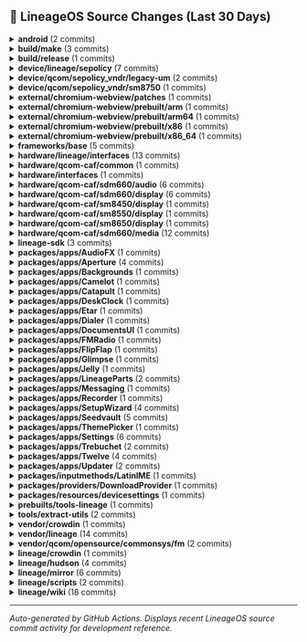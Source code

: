 ## 📜 LineageOS Source Changes (Last 30 Days)

<details>
<summary><b>android</b> (2 commits)</summary>

- [e22380c](https://github.com/LineageOS/android/commit/e22380c) lineage: Remove Android.mk guard for sdm660
  
  Author: LuK1337  
  Date: Sun Aug 31 12:49:32 2025 +0000

- [51cbbb8](https://github.com/LineageOS/android/commit/51cbbb8) manifest: Drop superproject tag
  
  Author: Alexander Koskovich  
  Date: Sun Aug 17 22:12:22 2025 +0000


</details>

<details>
<summary><b>build/make</b> (3 commits)</summary>

- [a2c2b23](https://github.com/LineageOS/android_build/commit/a2c2b23) Remove build-manifest.xml generation
  
  Author: Yumi Yukimura  
  Date: Mon Aug 25 09:17:36 2025 +0000

- [ea2c302](https://github.com/LineageOS/android_build/commit/ea2c302) gen_build-manifest: Ensure that we in TOP when executed
  
  Author: Nolen Johnson  
  Date: Fri Aug 22 00:37:45 2025 +0000

- [cc3952e](https://github.com/LineageOS/android_build/commit/cc3952e) envsetup: lunch: Generate build-manifest.xml after roomservice finishes
  
  Author: Yumi Yukimura  
  Date: Wed Aug 20 21:30:52 2025 +0800


</details>

<details>
<summary><b>build/release</b> (1 commits)</summary>

- [f966e5e](https://github.com/LineageOS/android_build_release/commit/f966e5e) Bump Security String to 2025-08-01
  
  Author: althafvly  
  Date: Fri Aug 15 17:30:18 2025 +0000


</details>

<details>
<summary><b>device/lineage/sepolicy</b> (7 commits)</summary>

- [65e58b0](https://github.com/LineageOS/android_device_lineage_sepolicy/commit/65e58b0) common: Label AIDL camera provider HAL
  
  Author: Skyblueborb  
  Date: Sat Aug 30 14:28:24 2025 +0000

- [794b496](https://github.com/LineageOS/android_device_lineage_sepolicy/commit/794b496) qcom: Label common LiveDisplay sysfs nodes
  
  Author: Giovanni Ricca  
  Date: Sat Aug 23 12:28:30 2025 +0200

- [374e8c8](https://github.com/LineageOS/android_device_lineage_sepolicy/commit/374e8c8) common: Add AIDL LiveDisplay sysfs HAL
  
  Author: Yumi Yukimura  
  Date: Fri Aug 22 23:12:56 2025 +0200

- [792d024](https://github.com/LineageOS/android_device_lineage_sepolicy/commit/792d024) qcom: Label AIDL LiveDisplay SDM HAL
  
  Author: LuK1337  
  Date: Mon Aug 18 19:13:29 2025 +0000

- [fac5591](https://github.com/LineageOS/android_device_lineage_sepolicy/commit/fac5591) common: Add LiveDisplay AIDL interface
  
  Author: LuK1337  
  Date: Mon Aug 18 19:13:28 2025 +0000

- [4dde0da](https://github.com/LineageOS/android_device_lineage_sepolicy/commit/4dde0da) common: Label vendor.lineage.health.IFastCharge/default
  
  Author: LuK1337  
  Date: Mon Aug 18 19:13:11 2025 +0000

- [f0ecd81](https://github.com/LineageOS/android_device_lineage_sepolicy/commit/f0ecd81) qcom: Remove cryptfshw remnants
  
  Author: Bruno Martins  
  Date: Sat Aug 16 23:01:46 2025 +0100


</details>

<details>
<summary><b>device/qcom/sepolicy_vndr/legacy-um</b> (2 commits)</summary>

- [b125574](https://github.com/LineageOS/android_device_qcom_sepolicy_vndr/commit/b125574) sepolicy_vndr: lito: Label pm8150 power-on wakeup node
  
  Author: Giovanni Ricca  
  Date: Tue Aug 19 02:56:23 2025 +0200

- [d94d104](https://github.com/LineageOS/android_device_qcom_sepolicy_vndr/commit/d94d104) sepolicy: holi: Label pmr735a power supply nodes
  
  Author: LuK1337  
  Date: Mon Aug 4 15:54:40 2025 +0200


</details>

<details>
<summary><b>device/qcom/sepolicy_vndr/sm8750</b> (1 commits)</summary>

- [44ffcf4](https://github.com/LineageOS/android_device_qcom_sepolicy_vndr/commit/44ffcf4) qva: Label AOSP NXP keymint and weaver HALs
  
  Author: dianlujitao  
  Date: Wed Aug 6 21:31:46 2025 +0800


</details>

<details>
<summary><b>external/chromium-webview/patches</b> (1 commits)</summary>

- [667fc9a](https://github.com/LineageOS/android_external_chromium-webview_patches/commit/667fc9a) Update Chromium Webview to 139.0.7258.143
  
  Author: Kevin F. Haggerty  
  Date: Wed Aug 20 05:51:16 2025 -0600


</details>

<details>
<summary><b>external/chromium-webview/prebuilt/arm</b> (1 commits)</summary>

- [e6e3d8c](https://github.com/LineageOS/android_external_chromium-webview_prebuilt_arm/commit/e6e3d8c) Update Chromium Webview arm to 139.0.7258.143
  
  Author: Kevin F. Haggerty  
  Date: Thu Aug 21 05:59:48 2025 -0600


</details>

<details>
<summary><b>external/chromium-webview/prebuilt/arm64</b> (1 commits)</summary>

- [f96b15f](https://github.com/LineageOS/android_external_chromium-webview_prebuilt_arm64/commit/f96b15f) Update Chromium Webview arm64 to 139.0.7258.143
  
  Author: Kevin F. Haggerty  
  Date: Thu Aug 21 05:59:52 2025 -0600


</details>

<details>
<summary><b>external/chromium-webview/prebuilt/x86</b> (1 commits)</summary>

- [7696271](https://github.com/LineageOS/android_external_chromium-webview_prebuilt_x86/commit/7696271) Update Chromium Webview x86 to 139.0.7258.143
  
  Author: Kevin F. Haggerty  
  Date: Thu Aug 21 05:59:55 2025 -0600


</details>

<details>
<summary><b>external/chromium-webview/prebuilt/x86_64</b> (1 commits)</summary>

- [3edd0fb](https://github.com/LineageOS/android_external_chromium-webview_prebuilt_x86_64/commit/3edd0fb) Update Chromium Webview x86_64 to 139.0.7258.143
  
  Author: Kevin F. Haggerty  
  Date: Thu Aug 21 05:59:59 2025 -0600


</details>

<details>
<summary><b>frameworks/base</b> (5 commits)</summary>

- [6fa82a0c](https://github.com/LineageOS/android_frameworks_base/commit/6fa82a0c) Automatic translation import
  
  Author: LineageOS Infra  
  Date: Mon Sep 1 14:54:26 2025 +0000

- [9b41d790](https://github.com/LineageOS/android_frameworks_base/commit/9b41d790) PowerShareTile: Mark is unavailable if enabled state can&#x27;t be read
  
  Author: LuK1337  
  Date: Sat Aug 23 13:41:24 2025 +0200

- [efa267fe](https://github.com/LineageOS/android_frameworks_base/commit/efa267fe) PowerShareTile: Catch all exceptions
  
  Author: LuK1337  
  Date: Sat Aug 23 13:35:49 2025 +0200

- [8e028104](https://github.com/LineageOS/android_frameworks_base/commit/8e028104) Defer remove splash screen while device is locked
  
  Author: wilsonshih  
  Date: Thu Aug 14 12:38:42 2025 +0530

- [2f8ad755](https://github.com/LineageOS/android_frameworks_base/commit/2f8ad755) Handle exceptions from querying appinfo in RemoteViews#addAppWidget.
  
  Author: Sunny Goyal  
  Date: Wed Aug 13 11:47:57 2025 +0530


</details>

<details>
<summary><b>hardware/lineage/interfaces</b> (13 commits)</summary>

- [eaa88af](https://github.com/LineageOS/android_hardware_lineage_interfaces/commit/eaa88af) livedisplay: sysfs: chown on init
  
  Author: Marc Bourgoin  
  Date: Sat Aug 30 10:40:38 2025 -0600

- [7cb075b](https://github.com/LineageOS/android_hardware_lineage_interfaces/commit/7cb075b) camera: aidl: Remove `in_`/`out_` prefixes
  
  Author: LuK1337  
  Date: Sat Aug 30 14:28:24 2025 +0000

- [7fbd870](https://github.com/LineageOS/android_hardware_lineage_interfaces/commit/7fbd870) camera: aidl: Use std::to_string() for int -&gt; std::string
  
  Author: LuK1337  
  Date: Sat Aug 30 14:28:24 2025 +0000

- [1d5d332](https://github.com/LineageOS/android_hardware_lineage_interfaces/commit/1d5d332) camera: aidl: Remap camera IDs by property if it is defined
  
  Author: Ivan Vecera  
  Date: Sat Aug 30 14:28:24 2025 +0000

- [d26191b](https://github.com/LineageOS/android_hardware_lineage_interfaces/commit/d26191b) camera: aidl: Maintain set of non-external cameras
  
  Author: Ivan Vecera  
  Date: Sat Aug 30 14:28:24 2025 +0000

- [bdb296c](https://github.com/LineageOS/android_hardware_lineage_interfaces/commit/bdb296c) camera: aidl: Implement camera device/provider HALs
  
  Author: Tim Zimmermann  
  Date: Sat Aug 30 14:28:24 2025 +0000

- [b3fc9d1](https://github.com/LineageOS/android_hardware_lineage_interfaces/commit/b3fc9d1) livedisplay: aidl: Initial LiveDisplay sysfs AIDL implementation
  
  Author: Giovanni Ricca  
  Date: Tue Aug 26 23:11:36 2025 +0200

- [41de4ce](https://github.com/LineageOS/android_hardware_lineage_interfaces/commit/41de4ce) livedisplay: sdm: Initial AIDL port
  
  Author: LuK1337  
  Date: Mon Aug 18 19:13:29 2025 +0000

- [60cc965](https://github.com/LineageOS/android_hardware_lineage_interfaces/commit/60cc965) livedisplay: Add AIDL interface
  
  Author: LuK1337  
  Date: Mon Aug 18 19:13:28 2025 +0000

- [45dc39c](https://github.com/LineageOS/android_hardware_lineage_interfaces/commit/45dc39c) health: Clean up ChargingControl includes
  
  Author: Bruno Martins  
  Date: Mon Aug 18 19:13:28 2025 +0000

- [45b11ff](https://github.com/LineageOS/android_hardware_lineage_interfaces/commit/45b11ff) health: Explicitly declare AIDL version in VINTF
  
  Author: Bruno Martins  
  Date: Mon Aug 18 19:13:28 2025 +0000

- [ea235df](https://github.com/LineageOS/android_hardware_lineage_interfaces/commit/ea235df) health: Implement IFastCharge interface
  
  Author: LuK1337  
  Date: Mon Aug 18 19:13:11 2025 +0000

- [d12792c](https://github.com/LineageOS/android_hardware_lineage_interfaces/commit/d12792c) Remove old Broadcom NFC impl
  
  Author: Bruno Martins  
  Date: Sun Aug 17 00:54:35 2025 +0100


</details>

<details>
<summary><b>hardware/qcom-caf/common</b> (1 commits)</summary>

- [99d7aac](https://github.com/LineageOS/android_hardware_qcom-caf_common/commit/99d7aac) rfs: Add modem_firmware to RFS install targets
  
  Author: kmiit  
  Date: Sun Aug 10 08:43:15 2025 +0000


</details>

<details>
<summary><b>hardware/interfaces</b> (1 commits)</summary>

- [bca3d9cf](https://github.com/LineageOS/android_hardware_interfaces/commit/bca3d9cf) compatibility_matrices: Add q/android-4.9 to FCM 6
  
  Author: Nolen Johnson  
  Date: Mon Aug 25 19:29:07 2025 +0000


</details>

<details>
<summary><b>hardware/qcom-caf/sdm660/audio</b> (6 commits)</summary>

- [56d409b](https://github.com/LineageOS/android_hardware_qcom_audio/commit/56d409b) hal: Convert audio extensions to blueprint
  
  Author: Michael Bestas  
  Date: Fri Aug 29 13:05:23 2025 +0200

- [35ace1e](https://github.com/LineageOS/android_hardware_qcom_audio/commit/35ace1e) hal: Convert primary HAL to blueprint
  
  Author: Michael Bestas  
  Date: Fri Aug 29 13:02:26 2025 +0200

- [0cebbf7](https://github.com/LineageOS/android_hardware_qcom_audio/commit/0cebbf7) hal: Remove unused libmaxxaudio extension
  
  Author: Michael Bestas  
  Date: Fri Aug 29 12:59:52 2025 +0200

- [47e9fbc](https://github.com/LineageOS/android_hardware_qcom_audio/commit/47e9fbc) hal: Remove feature manager leftovers
  
  Author: Michael Bestas  
  Date: Fri Aug 29 12:58:52 2025 +0200

- [cfe3b51](https://github.com/LineageOS/android_hardware_qcom_audio/commit/cfe3b51) audio: Remove all unsupported platforms &amp; flags
  
  Author: Michael Bestas  
  Date: Fri Aug 29 12:57:12 2025 +0200

- [b35e1f5](https://github.com/LineageOS/android_hardware_qcom_audio/commit/b35e1f5) hal: audio_extn: Add argument to pthread routines
  
  Author: danielml  
  Date: Fri Aug 29 11:09:43 2025 +0200


</details>

<details>
<summary><b>hardware/qcom-caf/sdm660/display</b> (6 commits)</summary>

- [0ce1694](https://github.com/LineageOS/android_hardware_qcom_display/commit/0ce1694) Convert remaining Android.mk to blueprint
  
  Author: Michael Bestas  
  Date: Sun Aug 10 09:15:22 2025 +0200

- [98fa317](https://github.com/LineageOS/android_hardware_qcom_display/commit/98fa317) sdm: Convert hwcomposer.qcom to soong
  
  Author: Michael Bestas  
  Date: Sun Aug 10 09:02:36 2025 +0200

- [da17b15](https://github.com/LineageOS/android_hardware_qcom_display/commit/da17b15) Convert libsdmcore to blueprint
  
  Author: LuK1337  
  Date: Sun Aug 10 09:02:36 2025 +0200

- [e963862](https://github.com/LineageOS/android_hardware_qcom_display/commit/e963862) Convert libgrallocutils and gpu_tonemapper to blueprint
  
  Author: EndCredits  
  Date: Sun Aug 10 09:02:36 2025 +0200

- [8ede0ab](https://github.com/LineageOS/android_hardware_qcom_display/commit/8ede0ab) gralloc: Make MASTER_SIDE_CP as default Making MASTER_SIDE_CP as default
  
  Author: Prabhakar Reddy Krishnappa  
  Date: Sun Aug 10 08:49:50 2025 +0200

- [6881b29](https://github.com/LineageOS/android_hardware_qcom_display/commit/6881b29) gralloc: Drop support for hypervisor
  
  Author: Michael Bestas  
  Date: Sun Aug 10 08:49:09 2025 +0200


</details>

<details>
<summary><b>hardware/qcom-caf/sm8450/display</b> (1 commits)</summary>

- [b44742b](https://github.com/LineageOS/android_hardware_qcom_display/commit/b44742b) gralloc: avoid calling property_get() on every buffer allocation
  
  Author: Cosmin Tanislav  
  Date: Thu Aug 28 10:08:21 2025 +0000


</details>

<details>
<summary><b>hardware/qcom-caf/sm8550/display</b> (1 commits)</summary>

- [ccdf85d](https://github.com/LineageOS/android_hardware_qcom_display/commit/ccdf85d) gralloc: avoid calling property_get() on every buffer allocation
  
  Author: Cosmin Tanislav  
  Date: Thu Aug 28 10:12:03 2025 +0000


</details>

<details>
<summary><b>hardware/qcom-caf/sm8650/display</b> (1 commits)</summary>

- [4d9c891](https://github.com/LineageOS/android_hardware_qcom_display/commit/4d9c891) gralloc: avoid calling property_get() on every buffer allocation
  
  Author: Cosmin Tanislav  
  Date: Thu Aug 28 10:13:15 2025 +0000


</details>

<details>
<summary><b>hardware/qcom-caf/sdm660/media</b> (12 commits)</summary>

- [16a6426](https://github.com/LineageOS/android_hardware_qcom_media/commit/16a6426) mm-core: Remove no longer used codecs
  
  Author: Michael Bestas  
  Date: Sun Aug 10 01:10:48 2025 +0200

- [4063d59](https://github.com/LineageOS/android_hardware_qcom_media/commit/4063d59) media: Drop libsidebandstreamhandle
  
  Author: Michael Bestas  
  Date: Sun Aug 10 01:10:48 2025 +0200

- [938ec76](https://github.com/LineageOS/android_hardware_qcom_media/commit/938ec76) mm-core: Convert to blueprint
  
  Author: Michael Bestas  
  Date: Sun Aug 10 01:10:48 2025 +0200

- [e7f1cd9](https://github.com/LineageOS/android_hardware_qcom_media/commit/e7f1cd9) mm-core: Remove unused files &amp; flags
  
  Author: Michael Bestas  
  Date: Sun Aug 10 01:10:48 2025 +0200

- [89d8171](https://github.com/LineageOS/android_hardware_qcom_media/commit/89d8171) mm-video-v4l2: Convert to blueprint
  
  Author: Michael Bestas  
  Date: Sun Aug 10 01:10:47 2025 +0200

- [77e4cbc](https://github.com/LineageOS/android_hardware_qcom_media/commit/77e4cbc) mm-video-v4l2: vidc: Drop support for hypervisor
  
  Author: Michael Bestas  
  Date: Sun Aug 10 01:10:12 2025 +0200

- [382754a](https://github.com/LineageOS/android_hardware_qcom_media/commit/382754a) mm-video-v4l2: Remove SW OMX codecs, unused files &amp; flags
  
  Author: Michael Bestas  
  Date: Sun Aug 10 01:10:02 2025 +0200

- [5c6c2a6](https://github.com/LineageOS/android_hardware_qcom_media/commit/5c6c2a6) mm-video-v4l2: Make MASTER_SIDE_CP as default  Making MASTER_SIDE_CP as default
  
  Author: Prabhakar Reddy Krishnappa  
  Date: Sun Aug 10 00:23:20 2025 +0200

- [8197551](https://github.com/LineageOS/android_hardware_qcom_media/commit/8197551) libstagefrighthw: Convert to blueprint
  
  Author: Michael Bestas  
  Date: Sun Aug 10 00:21:22 2025 +0200

- [18790b4](https://github.com/LineageOS/android_hardware_qcom_media/commit/18790b4) libc2dcolorconvert: Cleanup dependencies &amp; convert to blueprint
  
  Author: Michael Bestas  
  Date: Sun Aug 10 00:16:58 2025 +0200

- [6481dc3](https://github.com/LineageOS/android_hardware_qcom_media/commit/6481dc3) media: Remove autoconf/automake configuration
  
  Author: Michael Bestas  
  Date: Sun Aug 10 00:12:25 2025 +0200

- [652710c](https://github.com/LineageOS/android_hardware_qcom_media/commit/652710c) Revert &quot;libaac: Add test code for AAC encoder and decoder&quot;
  
  Author: Indranil  
  Date: Sun Aug 10 00:12:24 2025 +0200


</details>

<details>
<summary><b>lineage-sdk</b> (3 commits)</summary>

- [2700b68](https://github.com/LineageOS/android_lineage-sdk/commit/2700b68) Automatic translation import
  
  Author: LineageOS Infra  
  Date: Mon Sep 1 14:54:31 2025 +0000

- [787a24e](https://github.com/LineageOS/android_lineage-sdk/commit/787a24e) Wire up AIDL LiveDisplay HAL
  
  Author: LuK1337  
  Date: Sat Aug 16 20:38:11 2025 +0200

- [cf9f156](https://github.com/LineageOS/android_lineage-sdk/commit/cf9f156) sdk: Add lineagehealth IFastCharge interface support
  
  Author: LuK1337  
  Date: Sat Aug 16 20:38:11 2025 +0200


</details>

<details>
<summary><b>packages/apps/AudioFX</b> (1 commits)</summary>

- [28ddf22](https://github.com/LineageOS/android_packages_apps_AudioFX/commit/28ddf22) Automatic translation import
  
  Author: LineageOS Infra  
  Date: Mon Sep 1 14:54:31 2025 +0000


</details>

<details>
<summary><b>packages/apps/Aperture</b> (4 commits)</summary>

- [98000dc](https://github.com/LineageOS/android_packages_apps_Aperture/commit/98000dc) Automatic translation import
  
  Author: LineageOS Infra  
  Date: Mon Sep 1 14:54:31 2025 +0000

- [8400f48](https://github.com/LineageOS/android_packages_apps_Aperture/commit/8400f48) Automatic translation import
  
  Author: LineageOS Infra  
  Date: Fri Aug 15 18:36:41 2025 +0000

- [82d6068](https://github.com/LineageOS/android_packages_apps_Aperture/commit/82d6068) Aperture: Update CameraX to 1.5.0-rc01
  
  Author: LuK1337  
  Date: Wed Aug 13 20:29:33 2025 +0200

- [f1d7cb0](https://github.com/LineageOS/android_packages_apps_Aperture/commit/f1d7cb0) Aperture: Update CameraX to 1.5.0-beta02
  
  Author: LuK1337  
  Date: Wed Aug 13 19:38:01 2025 +0200


</details>

<details>
<summary><b>packages/apps/Backgrounds</b> (1 commits)</summary>

- [3cdba90](https://github.com/LineageOS/android_packages_apps_Backgrounds/commit/3cdba90) Automatic translation import
  
  Author: LineageOS Infra  
  Date: Mon Sep 1 14:54:32 2025 +0000


</details>

<details>
<summary><b>packages/apps/Camelot</b> (1 commits)</summary>

- [cbb578e](https://github.com/LineageOS/android_packages_apps_Camelot/commit/cbb578e) Automatic translation import
  
  Author: LineageOS Infra  
  Date: Mon Sep 1 14:54:32 2025 +0000


</details>

<details>
<summary><b>packages/apps/Catapult</b> (1 commits)</summary>

- [f6e4332](https://github.com/LineageOS/android_packages_apps_Catapult/commit/f6e4332) Automatic translation import
  
  Author: LineageOS Infra  
  Date: Fri Aug 15 18:36:41 2025 +0000


</details>

<details>
<summary><b>packages/apps/DeskClock</b> (1 commits)</summary>

- [c1f46ef](https://github.com/LineageOS/android_packages_apps_DeskClock/commit/c1f46ef) Automatic translation import
  
  Author: LineageOS Infra  
  Date: Mon Sep 1 14:54:32 2025 +0000


</details>

<details>
<summary><b>packages/apps/Etar</b> (1 commits)</summary>

- [8e1aa09](https://github.com/LineageOS/android_packages_apps_Etar/commit/8e1aa09) Automatic translation import
  
  Author: LineageOS Infra  
  Date: Mon Sep 1 14:54:35 2025 +0000


</details>

<details>
<summary><b>packages/apps/Dialer</b> (1 commits)</summary>

- [4dc5fd4](https://github.com/LineageOS/android_packages_apps_Dialer/commit/4dc5fd4) Automatic translation import
  
  Author: LineageOS Infra  
  Date: Mon Sep 1 14:54:34 2025 +0000


</details>

<details>
<summary><b>packages/apps/DocumentsUI</b> (1 commits)</summary>

- [0cc2e07](https://github.com/LineageOS/android_packages_apps_DocumentsUI/commit/0cc2e07) Automatic translation import
  
  Author: LineageOS Infra  
  Date: Mon Sep 1 14:54:34 2025 +0000


</details>

<details>
<summary><b>packages/apps/FMRadio</b> (1 commits)</summary>

- [4d4f98b](https://github.com/LineageOS/android_packages_apps_FMRadio/commit/4d4f98b) Automatic translation import
  
  Author: LineageOS Infra  
  Date: Mon Sep 1 14:54:35 2025 +0000


</details>

<details>
<summary><b>packages/apps/FlipFlap</b> (1 commits)</summary>

- [e7ffef4](https://github.com/LineageOS/android_packages_apps_FlipFlap/commit/e7ffef4) Automatic translation import
  
  Author: LineageOS Infra  
  Date: Mon Sep 1 14:54:35 2025 +0000


</details>

<details>
<summary><b>packages/apps/Glimpse</b> (1 commits)</summary>

- [7bd917b](https://github.com/LineageOS/android_packages_apps_Glimpse/commit/7bd917b) Automatic translation import
  
  Author: LineageOS Infra  
  Date: Mon Sep 1 14:54:36 2025 +0000


</details>

<details>
<summary><b>packages/apps/Jelly</b> (1 commits)</summary>

- [751734f](https://github.com/LineageOS/android_packages_apps_Jelly/commit/751734f) Automatic translation import
  
  Author: LineageOS Infra  
  Date: Mon Sep 1 14:54:36 2025 +0000


</details>

<details>
<summary><b>packages/apps/LineageParts</b> (2 commits)</summary>

- [a069cf5](https://github.com/LineageOS/android_packages_apps_LineageParts/commit/a069cf5) Automatic translation import
  
  Author: LineageOS Infra  
  Date: Mon Sep 1 14:54:36 2025 +0000

- [25f3e4e](https://github.com/LineageOS/android_packages_apps_LineageParts/commit/25f3e4e) Automatic translation import
  
  Author: LineageOS Infra  
  Date: Fri Aug 15 18:36:43 2025 +0000


</details>

<details>
<summary><b>packages/apps/Messaging</b> (1 commits)</summary>

- [f624ed2](https://github.com/LineageOS/android_packages_apps_Messaging/commit/f624ed2) Automatic translation import
  
  Author: LineageOS Infra  
  Date: Mon Sep 1 14:54:37 2025 +0000


</details>

<details>
<summary><b>packages/apps/Recorder</b> (1 commits)</summary>

- [4bf7948](https://github.com/LineageOS/android_packages_apps_Recorder/commit/4bf7948) Automatic translation import
  
  Author: LineageOS Infra  
  Date: Mon Sep 1 14:54:37 2025 +0000


</details>

<details>
<summary><b>packages/apps/SetupWizard</b> (4 commits)</summary>

- [f129f96](https://github.com/LineageOS/android_packages_apps_SetupWizard/commit/f129f96) Automatic translation import
  
  Author: LineageOS Infra  
  Date: Mon Sep 1 14:54:38 2025 +0000

- [bf0afd2](https://github.com/LineageOS/android_packages_apps_SetupWizard/commit/bf0afd2) SetupWizard: Add option to skip setup wizard on eng builds
  
  Author: Inhishonor  
  Date: Fri Aug 15 22:37:46 2025 +0000

- [ff8446a](https://github.com/LineageOS/android_packages_apps_SetupWizard/commit/ff8446a) Automatic translation import
  
  Author: LineageOS Infra  
  Date: Fri Aug 15 18:36:43 2025 +0000

- [00fff59](https://github.com/LineageOS/android_packages_apps_SetupWizard/commit/00fff59) SetupWizard: Update wizard scripts for 15
  
  Author: LuK1337  
  Date: Tue Aug 12 14:52:00 2025 +0200


</details>

<details>
<summary><b>packages/apps/Seedvault</b> (5 commits)</summary>

- [da6d54a](https://github.com/LineageOS/android_packages_apps_Seedvault/commit/da6d54a) Merge tag &#x27;15-5.7&#x27; of https://github.com/seedvault-app/seedvault into HEAD
  
  Author: Michael Bestas  
  Date: Fri Aug 22 19:00:24 2025 +0300

- [20388b4](https://github.com/LineageOS/android_packages_apps_Seedvault/commit/20388b4) Merge pull request #950 from mikeNG/15-5.7
  
  Author: Michael Bestas  
  Date: Tue Aug 12 22:55:51 2025 +0300

- [4fff329](https://github.com/LineageOS/android_packages_apps_Seedvault/commit/4fff329) Release 15-5.7
  
  Author: Michael Bestas  
  Date: Tue Aug 12 14:17:34 2025 -0400

- [8bc2f54](https://github.com/LineageOS/android_packages_apps_Seedvault/commit/8bc2f54) Merge pull request #922 from weblate/weblate-calyxos-seedvault
  
  Author: Michael Bestas  
  Date: Tue Aug 12 21:06:54 2025 +0300

- [f7a7978](https://github.com/LineageOS/android_packages_apps_Seedvault/commit/f7a7978) Import translations from Weblate
  
  Author: Hosted Weblate  
  Date: Sun Aug 3 13:02:07 2025 +0200


</details>

<details>
<summary><b>packages/apps/ThemePicker</b> (1 commits)</summary>

- [236070c](https://github.com/LineageOS/android_packages_apps_ThemePicker/commit/236070c) Automatic translation import
  
  Author: LineageOS Infra  
  Date: Mon Sep 1 14:54:39 2025 +0000


</details>

<details>
<summary><b>packages/apps/Settings</b> (6 commits)</summary>

- [e27df4fd](https://github.com/LineageOS/android_packages_apps_Settings/commit/e27df4fd) Automatic translation import
  
  Author: LineageOS Infra  
  Date: Mon Sep 1 14:54:38 2025 +0000

- [63fe7e22](https://github.com/LineageOS/android_packages_apps_Settings/commit/63fe7e22) Settings: DevicePicker: Adapt to S style
  
  Author: ReallySnow  
  Date: Thu Aug 28 11:18:04 2025 +0000

- [b55b67e5](https://github.com/LineageOS/android_packages_apps_Settings/commit/b55b67e5) SlicesDatabaseHelper: Use Build.VERSION.INCREMENTAL
  
  Author: jhenrique09  
  Date: Thu Aug 28 11:17:57 2025 +0000

- [5f7b2693](https://github.com/LineageOS/android_packages_apps_Settings/commit/5f7b2693) Settings: fix typo in settings namespace for qr scanner on ls
  
  Author: maxwen  
  Date: Thu Aug 28 11:17:52 2025 +0000

- [719ca665](https://github.com/LineageOS/android_packages_apps_Settings/commit/719ca665) fixup! Revert &quot;[Sim UI enhancement] remove the &quot;Tap to show info&quot;&quot;
  
  Author: Adithya R  
  Date: Mon Aug 25 09:38:27 2025 +0000

- [6f25245d](https://github.com/LineageOS/android_packages_apps_Settings/commit/6f25245d) Settings: Add lineagehealth IFastCharge interface support
  
  Author: LuK1337  
  Date: Sat Aug 16 19:26:05 2025 +0000


</details>

<details>
<summary><b>packages/apps/Trebuchet</b> (2 commits)</summary>

- [e1f28ba](https://github.com/LineageOS/android_packages_apps_Trebuchet/commit/e1f28ba) Automatic translation import
  
  Author: LineageOS Infra  
  Date: Mon Sep 1 14:54:39 2025 +0000

- [30555e2](https://github.com/LineageOS/android_packages_apps_Trebuchet/commit/30555e2) Launcher3: Add permission for contextual search
  
  Author: Pranav Vashi  
  Date: Tue Aug 12 21:04:21 2025 +0200


</details>

<details>
<summary><b>packages/apps/Twelve</b> (4 commits)</summary>

- [3bfeb98](https://github.com/LineageOS/android_packages_apps_Twelve/commit/3bfeb98) Automatic translation import
  
  Author: LineageOS Infra  
  Date: Mon Sep 1 14:54:40 2025 +0000

- [892bdbb](https://github.com/LineageOS/android_packages_apps_Twelve/commit/892bdbb) Twelve: TwelveAudioSink: Add missing delegates to defaultAudioSink
  
  Author: Luca Stefani  
  Date: Wed Aug 20 21:45:44 2025 +0000

- [e632271](https://github.com/LineageOS/android_packages_apps_Twelve/commit/e632271) Twelve: Update to media3 1.8.0
  
  Author: Luca Stefani  
  Date: Mon Aug 18 13:32:17 2025 +0200

- [c5d94ea](https://github.com/LineageOS/android_packages_apps_Twelve/commit/c5d94ea) Automatic translation import
  
  Author: LineageOS Infra  
  Date: Fri Aug 15 18:36:44 2025 +0000


</details>

<details>
<summary><b>packages/apps/Updater</b> (2 commits)</summary>

- [77a204b](https://github.com/LineageOS/android_packages_apps_Updater/commit/77a204b) Automatic translation import
  
  Author: LineageOS Infra  
  Date: Mon Sep 1 14:54:40 2025 +0000

- [88f35f1](https://github.com/LineageOS/android_packages_apps_Updater/commit/88f35f1) Updater: push-update: Allow specifying serial number
  
  Author: Nolen Johnson  
  Date: Thu Aug 14 18:15:00 2025 -0400


</details>

<details>
<summary><b>packages/inputmethods/LatinIME</b> (1 commits)</summary>

- [001e9c6](https://github.com/LineageOS/android_packages_inputmethods_LatinIME/commit/001e9c6) Automatic translation import
  
  Author: LineageOS Infra  
  Date: Mon Sep 1 14:54:40 2025 +0000


</details>

<details>
<summary><b>packages/providers/DownloadProvider</b> (1 commits)</summary>

- [eb2ea38](https://github.com/LineageOS/android_packages_providers_DownloadProvider/commit/eb2ea38) Automatic translation import
  
  Author: LineageOS Infra  
  Date: Mon Sep 1 14:54:41 2025 +0000


</details>

<details>
<summary><b>packages/resources/devicesettings</b> (1 commits)</summary>

- [65352f2](https://github.com/LineageOS/android_packages_resources_devicesettings/commit/65352f2) Automatic translation import
  
  Author: LineageOS Infra  
  Date: Mon Sep 1 14:54:41 2025 +0000


</details>

<details>
<summary><b>prebuilts/tools-lineage</b> (1 commits)</summary>

- [6122a66](https://github.com/LineageOS/android_prebuilts_tools-lineage/commit/6122a66) tools-lineage: Expose `mogrify` as `prebuilt_build_tool`
  
  Author: Yumi Yukimura  
  Date: Fri Aug 15 17:26:44 2025 +0800


</details>

<details>
<summary><b>tools/extract-utils</b> (2 commits)</summary>

- [01769aa](https://github.com/LineageOS/android_tools_extract-utils/commit/01769aa) extract_utils: support `REQUIRED` for bin/lib targets
  
  Author: LuK1337  
  Date: Sun Aug 31 23:25:04 2025 +0200

- [b166df5](https://github.com/LineageOS/android_tools_extract-utils/commit/b166df5) extract_utils: sort only groups of blobs
  
  Author: LuK1337  
  Date: Thu Aug 7 00:31:31 2025 +0200


</details>

<details>
<summary><b>vendor/crowdin</b> (1 commits)</summary>

- [0daf944](https://github.com/LineageOS/android_vendor_crowdin/commit/0daf944) Automatic translation import
  
  Author: LineageOS Infra  
  Date: Fri Aug 15 18:36:52 2025 +0000


</details>

<details>
<summary><b>vendor/lineage</b> (14 commits)</summary>

- [14ab8c6](https://github.com/LineageOS/android_vendor_lineage/commit/14ab8c6) Ignore prebuilt/generated directory
  
  Author: Nolen Johnson  
  Date: Tue Aug 26 00:04:21 2025 +0000

- [1157d47](https://github.com/LineageOS/android_vendor_lineage/commit/1157d47) lineage: Move build-manifest.xml build rule into `build/tasks`
  
  Author: Yumi Yukimura  
  Date: Mon Aug 25 15:12:21 2025 +0000

- [8ffd60b](https://github.com/LineageOS/android_vendor_lineage/commit/8ffd60b) lineage: Restore Android.mk based build-manifest.xml build rule
  
  Author: Yumi Yukimura  
  Date: Sun Aug 24 21:26:51 2025 -0400

- [dff1d96](https://github.com/LineageOS/android_vendor_lineage/commit/dff1d96) github: Run `apt update`
  
  Author: LuK1337  
  Date: Sun Aug 24 20:45:33 2025 +0000

- [e69f4b9](https://github.com/LineageOS/android_vendor_lineage/commit/e69f4b9) lineage: Move build-manifest.xml generation to a separate script
  
  Author: Yumi Yukimura  
  Date: Wed Aug 20 21:31:53 2025 +0800

- [88c9f6b](https://github.com/LineageOS/android_vendor_lineage/commit/88c9f6b) fixup! lineage: Convert build-manifest.xml to Android.bp
  
  Author: Yumi Yukimura  
  Date: Wed Aug 20 21:31:53 2025 +0800

- [73be49e](https://github.com/LineageOS/android_vendor_lineage/commit/73be49e) config: Add vendor.lineage.livedisplay V1
  
  Author: LuK1337  
  Date: Mon Aug 18 19:13:28 2025 +0000

- [c612466](https://github.com/LineageOS/android_vendor_lineage/commit/c612466) config: common: Correct build-manifest package name
  
  Author: Nolen Johnson  
  Date: Mon Aug 18 11:43:01 2025 -0400

- [6274644](https://github.com/LineageOS/android_vendor_lineage/commit/6274644) APNs: Add Inwi (Morocco)
  
  Author: Onelots  
  Date: Mon Aug 18 13:37:52 2025 +0000

- [c578471](https://github.com/LineageOS/android_vendor_lineage/commit/c578471) charger: Convert to Android.bp
  
  Author: Yumi Yukimura  
  Date: Mon Aug 18 13:37:27 2025 +0000

- [c570b18](https://github.com/LineageOS/android_vendor_lineage/commit/c570b18) bootanimation: Convert to Android.bp
  
  Author: Yumi Yukimura  
  Date: Mon Aug 18 13:37:27 2025 +0000

- [918ad74](https://github.com/LineageOS/android_vendor_lineage/commit/918ad74) lineage: Convert build-manifest.xml to Android.bp
  
  Author: Yumi Yukimura  
  Date: Mon Aug 18 13:37:27 2025 +0000

- [cb8e4e2](https://github.com/LineageOS/android_vendor_lineage/commit/cb8e4e2) kernel: Introduce macros for comparing versions and make use of them
  
  Author: LuK1337  
  Date: Sun Aug 17 17:45:56 2025 +0200

- [cb1091b](https://github.com/LineageOS/android_vendor_lineage/commit/cb1091b) Update APN settings for Odido/T-Mobile NL
  
  Author: Yannick Binnenweg  
  Date: Mon Aug 4 18:01:24 2025 +0000


</details>

<details>
<summary><b>vendor/qcom/opensource/commonsys/fm</b> (2 commits)</summary>

- [0d72753](https://github.com/LineageOS/android_vendor_qcom_opensource_fm-commonsys/commit/0d72753) Automatic translation import
  
  Author: LineageOS Infra  
  Date: Mon Sep 1 14:54:41 2025 +0000

- [2c03486](https://github.com/LineageOS/android_vendor_qcom_opensource_fm-commonsys/commit/2c03486) Automatic translation import
  
  Author: LineageOS Infra  
  Date: Fri Aug 15 18:36:45 2025 +0000


</details>

<details>
<summary><b>lineage/crowdin</b> (1 commits)</summary>

- [76223ef](https://github.com/LineageOS/cm_crowdin/commit/76223ef) github: Run `apt update`
  
  Author: LuK1337  
  Date: Sun Aug 24 20:47:55 2025 +0000


</details>

<details>
<summary><b>lineage/hudson</b> (4 commits)</summary>

- [43a9eb8](https://github.com/LineageOS/hudson/commit/43a9eb8) hudson: Add Motorola moto g Stylus 5G
  
  Author: Vivekachooz  
  Date: Mon Sep 1 10:41:01 2025 +0530

- [88904d7](https://github.com/LineageOS/hudson/commit/88904d7) hudson: Add Motorola Moto G Stylus 5G 2022 (milanf)
  
  Author: AnierinB  
  Date: Thu Aug 28 22:56:42 2025 +0000

- [c8f857a](https://github.com/LineageOS/hudson/commit/c8f857a) best vietnamese gaming phone
  
  Author: Tuan Anh  
  Date: Thu Aug 28 04:45:24 2025 +0000

- [c38f087](https://github.com/LineageOS/hudson/commit/c38f087) nx659j is back to the game
  
  Author: Wiktor Rudzki  
  Date: Wed Aug 6 18:52:52 2025 +0200


</details>

<details>
<summary><b>lineage/mirror</b> (6 commits)</summary>

- [a39cfbd](https://github.com/LineageOS/mirror/commit/a39cfbd) Updated to 29-Aug-2025 10:01 UTC
  
  Author: Tim Schumacher  
  Date: Fri Aug 29 12:01:33 2025 +0200

- [05c5c6a](https://github.com/LineageOS/mirror/commit/05c5c6a) Updated to 27-Aug-2025 10:01 UTC
  
  Author: Tim Schumacher  
  Date: Wed Aug 27 12:01:28 2025 +0200

- [cbb0815](https://github.com/LineageOS/mirror/commit/cbb0815) Updated to 20-Aug-2025 06:15 UTC
  
  Author: Michael Bestas  
  Date: Sat Aug 23 09:15:59 2025 +0300

- [4148dda](https://github.com/LineageOS/mirror/commit/4148dda) Updated to 20-Aug-2025 22:01 UTC
  
  Author: Tim Schumacher  
  Date: Thu Aug 21 00:01:32 2025 +0200

- [357e63f](https://github.com/LineageOS/mirror/commit/357e63f) Updated to 13-Aug-2025 22:01 UTC
  
  Author: Tim Schumacher  
  Date: Thu Aug 14 00:01:31 2025 +0200

- [ad7d32a](https://github.com/LineageOS/mirror/commit/ad7d32a) Updated aosp-minimal to 09-Aug-2025 21:24 UTC
  
  Author: Tim Schumacher  
  Date: Sat Aug 9 23:24:49 2025 +0200


</details>

<details>
<summary><b>lineage/scripts</b> (2 commits)</summary>

- [996ce77](https://github.com/LineageOS/scripts/commit/996ce77) aosp-merger: Skip clo squash when using merge
  
  Author: Michael Bestas  
  Date: Tue Aug 26 20:10:24 2025 +0300

- [555bd7c](https://github.com/LineageOS/scripts/commit/555bd7c) build-webview: Update default webview to 139.0.7258.143
  
  Author: Kevin F. Haggerty  
  Date: Wed Aug 20 05:46:36 2025 -0600


</details>

<details>
<summary><b>lineage/wiki</b> (18 commits)</summary>

- [d85dd7a](https://github.com/LineageOS/lineage_wiki/commit/d85dd7a) wiki: Add Motorola moto g Stylus 5G
  
  Author: Vivekachooz  
  Date: Mon Sep 1 10:39:54 2025 +0530

- [3095fc6](https://github.com/LineageOS/lineage_wiki/commit/3095fc6) wiki: Add OnePlus 6/7/8/9 series T-Mobile variants
  
  Author: LuK1337  
  Date: Sat Aug 30 09:39:05 2025 +0000

- [bac888e](https://github.com/LineageOS/lineage_wiki/commit/bac888e) wiki: Regenerate pages/info/milanf.md
  
  Author: LuK1337  
  Date: Fri Aug 29 10:21:34 2025 +0200

- [f4eaab3](https://github.com/LineageOS/lineage_wiki/commit/f4eaab3) wiki: device_install: Remove abnormal large gap
  
  Author: razorloves  
  Date: Fri Aug 29 07:58:12 2025 +0000

- [de536e1](https://github.com/LineageOS/lineage_wiki/commit/de536e1) wiki: Add Motorola Moto G Stylus 5G 2022 (milanf)
  
  Author: AnierinB  
  Date: Thu Aug 28 22:56:27 2025 +0000

- [b244805](https://github.com/LineageOS/lineage_wiki/commit/b244805) wiki: Use correct before_install for bangkk/fogo/fogos/miami
  
  Author: LuK1337  
  Date: Thu Aug 28 14:49:16 2025 +0000

- [b42731b](https://github.com/LineageOS/lineage_wiki/commit/b42731b) wiki: Use correct before_install for moto-6225
  
  Author: LuK1337  
  Date: Thu Aug 28 14:29:19 2025 +0000

- [8a78118](https://github.com/LineageOS/lineage_wiki/commit/8a78118) wiki: devices: Add Vsmart Joy 3 (casuarina)
  
  Author: Tuan Anh  
  Date: Thu Aug 28 05:16:22 2025 +0000

- [727c22d](https://github.com/LineageOS/lineage_wiki/commit/727c22d) wiki: schema: Add Vsmart in the list
  
  Author: Tuan Anh  
  Date: Thu Aug 28 04:20:43 2025 +0000

- [8af0e9e](https://github.com/LineageOS/lineage_wiki/commit/8af0e9e) wiki: Add a reminder to not submit bugs for heavily modified devices
  
  Author: Inhishonor  
  Date: Wed Aug 27 15:09:55 2025 +0000

- [87eb908](https://github.com/LineageOS/lineage_wiki/commit/87eb908) wiki: Add a faq for rooting
  
  Author: Inhishonor  
  Date: Wed Aug 27 15:09:37 2025 +0000

- [152b359](https://github.com/LineageOS/lineage_wiki/commit/152b359) wiki: Newest Ubuntu still has no ncurses5
  
  Author: LuK1337  
  Date: Sun Aug 24 23:56:52 2025 +0200

- [b11dd5e](https://github.com/LineageOS/lineage_wiki/commit/b11dd5e) wiki: device_variants: Pass `page.folder` to `device_link`
  
  Author: LuK1337  
  Date: Sat Aug 23 12:15:58 2025 +0200

- [b3e316f](https://github.com/LineageOS/lineage_wiki/commit/b3e316f) wiki: Append `device_link` leading slash automatically
  
  Author: LuK1337  
  Date: Sat Aug 23 12:15:58 2025 +0200

- [9e93034](https://github.com/LineageOS/lineage_wiki/commit/9e93034) wiki: Get rid of &quot;folder: info&quot;
  
  Author: LuK1337  
  Date: Sat Aug 23 12:15:58 2025 +0200

- [60e568e](https://github.com/LineageOS/lineage_wiki/commit/60e568e) wiki: Update Pong battery tech and models
  
  Author: chandu078  
  Date: Tue Aug 12 09:16:15 2025 +0000

- [5af8d95](https://github.com/LineageOS/lineage_wiki/commit/5af8d95) wiki: filename.zip -&gt; /path/to/zip
  
  Author: LuK1337  
  Date: Fri Aug 8 11:45:21 2025 +0200

- [5b4f098](https://github.com/LineageOS/lineage_wiki/commit/5b4f098) wiki: Revive nx659j
  
  Author: Wiktor Rudzki  
  Date: Wed Aug 6 18:56:04 2025 +0200


</details>

---

_Auto-generated by GitHub Actions. Displays recent LineageOS source commit activity for development reference._
